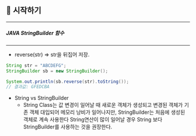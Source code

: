 ##  📢 시작하기

---
##### JAVA StringBuilder 함수
***
* reverse(str) => str을 뒤집어 저장.


```java
String str = "ABCDEFG";
StringBuilder sb = new StringBuilder();

System.out.println(sb.reverse(str).toString());
// 결과값: GFEDCBA
```

* String vs StringBuilder   
  * String Class는 값 변경이 일어날 때 새로운 객체가 생성되고 변경된 객체가 기존 객체 대입되어 메모리 낭비가 일어나지만, StringBuilder는 처음에 생성된 객체로 계속 사용한다
 String연산이 많이 일어날 경우 String 보다 StringBuilder를 사용하는 것을 권장한다. 
